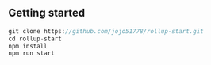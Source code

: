 ## Getting started

```js
git clone https://github.com/jojo51778/rollup-start.git
cd rollup-start
npm install
npm run start
```